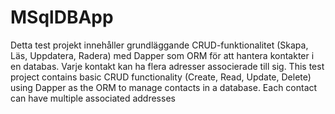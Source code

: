 # MSqlDBApp
Detta test projekt innehåller grundläggande CRUD-funktionalitet  (Skapa, Läs, Uppdatera, Radera) med Dapper som ORM för att hantera kontakter i en databas. Varje kontakt kan ha flera adresser associerade till sig.
This test project contains basic CRUD functionality (Create, Read, Update, Delete) using Dapper as the ORM to manage contacts in a database. Each contact can have multiple associated addresses
